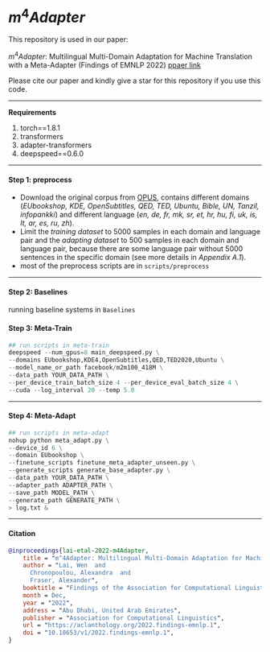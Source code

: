 # $m^4Adapter$
This repository is used in our paper:

$m^4Adapter$: Multilingual Multi-Domain Adaptation for Machine Translation with a Meta-Adapter (Findings of EMNLP 2022)
[ppaer link](https://arxiv.org/abs/2210.11912)

Please cite our paper and kindly give a star for this repository if you use this code.

------

**Requirements**

1. torch==1.8.1
2. transformers
3. adapter-transformers
4. deepspeed==0.6.0

------

#### Step 1: preprocess

+ Download the original corpus from [OPUS](https://opus.nlpl.eu/), contains different domains (*EUbookshop, KDE, OpenSubtitles, QED, TED, Ubuntu, Bible, UN, Tanzil, infopankki*) and different language (*en, de, fr, mk, sr, et, hr, hu, fi, uk, is, lt, ar, es, ru, zh*).
+ Limit the *training dataset* to 5000 samples in each domain and language pair and the *adapting dataset* to 500 samples in each domain and language pair, because there are some language pair without 5000 sentences in the specific domain (see more details in *Appendix A.1*).
+ most of the preprocess scripts are in ```scripts/preprocess```

------

#### Step 2: Baselines

running baseline systems in ```Baselines```



#### Step 3: Meta-Train

```python
## run scripts in meta-train
deepspeed --num_gpus=8 main_deepspeed.py \
--domains EUbookshop,KDE4,OpenSubtitles,QED,TED2020,Ubuntu \
--model_name_or_path facebook/m2m100_418M \
--data_path YOUR_DATA_PATH \
--per_device_train_batch_size 4 --per_device_eval_batch_size 4 \
--cuda --log_interval 20 --temp 5.0
```

------

#### Step 4: Meta-Adapt

```python
## run scripts in meta-adapt
nohup python meta_adapt.py \
--device_id 6 \
--domain EUbookshop \
--finetune_scripts finetune_meta_adapter_unseen.py \
--generate_scripts generate_base_adapter.py \
--data_path YOUR_DATA_PATH \
--adapter_path ADAPTER_PATH \
--save_path MODEL_PATH \
--generate_path GENERATE_PATH \
> log.txt &
```

------

#### Citation

```bibtex
@inproceedings{lai-etal-2022-m4Adapter,
    title = "m^4Adapter: Multilingual Multi-Domain Adaptation for Machine Translation with a Meta-Adapter",
    author = "Lai, Wen  and
      Chronopoulou, Alexandra  and
      Fraser, Alexander",
    booktitle = "Findings of the Association for Computational Linguistics: EMNLP 2022",
    month = Dec,
    year = "2022",
    address = "Abu Dhabi, United Arab Emirates",
    publisher = "Association for Computational Linguistics",
    url = "https://aclanthology.org/2022.findings-emnlp.1",
    doi = "10.18653/v1/2022.findings-emnlp.1",
}
```

